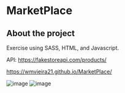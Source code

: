 # MarketPlace

## About the project
Exercise using SASS, HTML, and Javascript.

API: https://fakestoreapi.com/products/

https://wmvieira21.github.io/MarketPlace/

![image](https://github.com/wmvieira21/MarketPlace/assets/90009567/de4efaf3-a98a-457e-89e6-86dd3706abe1)
![image](https://github.com/wmvieira21/MarketPlace/assets/90009567/a59e82ff-606c-4c93-9caf-f7391e80d546)
